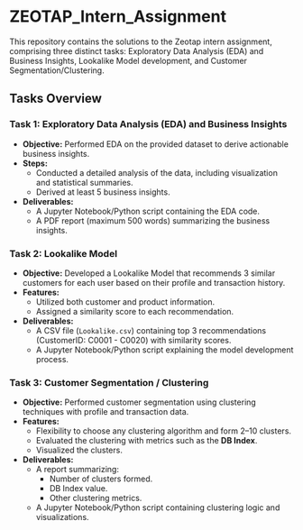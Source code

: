 # ZEOTAP_Intern_Assignment
This repository contains the solutions to the Zeotap intern assignment, comprising three distinct tasks: Exploratory Data Analysis (EDA) and Business Insights, Lookalike Model development, and Customer Segmentation/Clustering.

## **Tasks Overview**

### **Task 1: Exploratory Data Analysis (EDA) and Business Insights**
- **Objective:**
  Performed EDA on the provided dataset to derive actionable business insights.
- **Steps:**
  - Conducted a detailed analysis of the data, including visualization and statistical summaries.
  - Derived at least 5 business insights.
- **Deliverables:**
  - A Jupyter Notebook/Python script containing the EDA code.
  - A PDF report (maximum 500 words) summarizing the business insights.

### **Task 2: Lookalike Model**
- **Objective:**
  Developed a Lookalike Model that recommends 3 similar customers for each user based on their profile and transaction history.
- **Features:**
  - Utilized both customer and product information.
  - Assigned a similarity score to each recommendation.
- **Deliverables:**
  - A CSV file (`Lookalike.csv`) containing top 3 recommendations (CustomerID: C0001 - C0020) with similarity scores.
  - A Jupyter Notebook/Python script explaining the model development process.

### **Task 3: Customer Segmentation / Clustering**
- **Objective:**
  Performed customer segmentation using clustering techniques with profile and transaction data.
- **Features:**
  - Flexibility to choose any clustering algorithm and form 2–10 clusters.
  - Evaluated the clustering with metrics such as the **DB Index**.
  - Visualized the clusters.
- **Deliverables:**
  - A report summarizing:
    - Number of clusters formed.
    - DB Index value.
    - Other clustering metrics.
  - A Jupyter Notebook/Python script containing clustering logic and visualizations.


